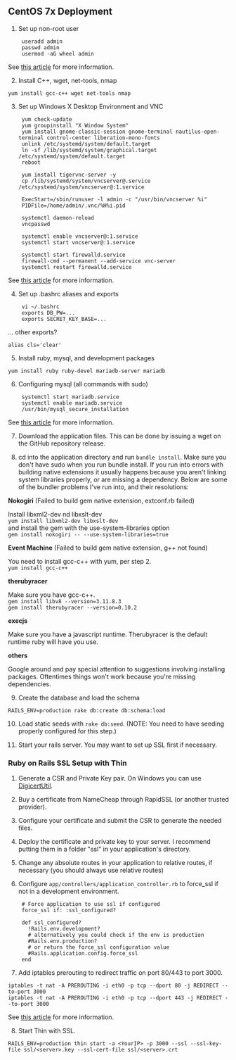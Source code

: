 ## CentOS 7x Deployment
1. Set up non-root user

        useradd admin
        passwd admin
        usermod -aG wheel admin

  See [this article](https://access.redhat.com/documentation/en-US/Red_Hat_Enterprise_Linux_OpenStack_Platform/2/html/Getting_Started_Guide/ch02s03.html) for more information.

2. Install C++, wget, net-tools, nmap

  `yum install gcc-c++ wget net-tools nmap`

3. Set up Windows X Desktop Environment and VNC

        yum check-update
        yum groupinstall "X Window System"
        yum install gnome-classic-session gnome-terminal nautilus-open-terminal control-center liberation-mono-fonts
        unlink /etc/systemd/system/default.target
        ln -sf /lib/systemd/system/graphical.target /etc/systemd/system/default.target
        reboot
        
        yum install tigervnc-server -y
        cp /lib/systemd/system/vncserver@.service /etc/systemd/system/vncserver@:1.service
        
        ExecStart=/sbin/runuser -l admin -c "/usr/bin/vncserver %i"
        PIDFile=/home/admin/.vnc/%H%i.pid
        
        systemctl daemon-reload
        vncpasswd
        
        systemctl enable vncserver@:1.service
        systemctl start vncserver@:1.service
        
        systemctl start firewalld.service
        firewall-cmd --permanent --add-service vnc-server
        systemctl restart firewalld.service

  See [this article](http://www.krizna.com/centos/install-vnc-server-centos-7/) for more information.

4. Set up .bashrc aliases and exports

        vi ~/.bashrc
        exports DB_PW=...
        exports SECRET_KEY_BASE=...

  ... other exports?

  `alias cls='clear'`

5. Install ruby, mysql, and development packages

  `yum install ruby ruby-devel mariadb-server mariadb`

6. Configuring mysql (all commands with sudo)

        systemctl start mariadb.service
        systemctl enable mariadb.service
        /usr/bin/mysql_secure_installation

  See [this article](https://support.rackspace.com/how-to/installing-mysql-server-on-centos/) for more information.

7. Download the application files.  This can be done by issuing a wget on the GitHub repository release.

8. cd into the application directory and run `bundle install`.  Make sure you don't have sudo when you run bundle install.
If you run into errors with building native extensions it usually happens because you aren't linking system libraries properly, or are missing a dependency.  Below are some of the bundler problems I've run into, and their resolutions:

  **Nokogiri** (Failed to build gem native extension, extconf.rb failed)
  
  Install libxml2-dev nd libxslt-dev  
  `yum install libxml2-dev libxslt-dev`  
  and install the gem with the use-system-libraries option  
  `gem install nokogiri -- --use-system-libraries=true`
  
  **Event Machine** (Failed to build gem native extension, g++ not found)
  
  You need to install gcc-c++ with yum, per step 2.  
  `yum install gcc-c++`
  
  **therubyracer**
  
  Make sure you have gcc-c++.  
  `gem install libv8 --version=3.11.8.3`  
  `gem install therubyracer --version=0.10.2`
  
  **execjs**
  
  Make sure you have a javascript runtime.  Therubyracer is the default runtime ruby will have you use.
  
  **others**
  
  Google around and pay special attention to suggestions involving installing packages.  Oftentimes things won't work because you're missing dependencies.

9. Create the database and load the schema

  `RAILS_ENV=production rake db:create db:schema:load`

10. Load static seeds with `rake db:seed`.  (NOTE: You need to have seeding properly configured for this step.)

11. Start your rails server.  You may want to set up SSL first if necessary.


### Ruby on Rails SSL Setup with Thin
1. Generate a CSR and Private Key pair.  On Windows you can use [DigicertUtil](https://www.digicert.com/util/).

2. Buy a certificate from NameCheap through RapidSSL (or another trusted provider).

3. Configure your certificate and submit the CSR to generate the needed files.

4. Deploy the certificate and private key to your server.  I recommend putting them in a folder "ssl" in your application's directory.

5. Change any absolute routes in your application to relative routes, if necessary (you should always use relative routes)

6. Configure `app/controllers/application_controller.rb` to force_ssl if not in a development environment.

        # Force application to use ssl if configured
        force_ssl if: :ssl_configured?
        
        def ssl_configured?
          !Rails.env.development?
          # alternatively you could check if the env is production
          #Rails.env.production?
          # or return the force_ssl configuration value
          #Rails.application.config.force_ssl
        end
        
7. Add iptables prerouting to redirect traffic on port 80/443 to port 3000.

 `iptables -t nat -A PREROUTING -i eth0 -p tcp --dport 80 -j REDIRECT --to-port 3000`  
 `iptables -t nat -A PREROUTING -i eth0 -p tcp --dport 443 -j REDIRECT --to-port 3000`

  See [this article](http://www.cyberciti.biz/faq/linux-port-redirection-with-iptables/) for more information.

8. Start Thin with SSL.

  `RAILS_ENV=production thin start -a <YourIP> -p 3000 --ssl --ssl-key-file ssl/<server>.key --ssl-cert-file ssl/<server>.crt`
